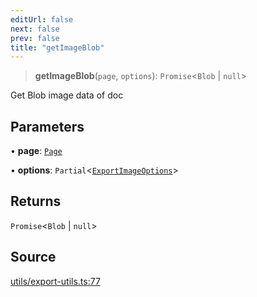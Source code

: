 ```yaml
---
editUrl: false
next: false
prev: false
title: "getImageBlob"
---
```


> **getImageBlob**(`page`, `options`): `Promise`\<`Blob` \| `null`\>

Get Blob image data of doc

## Parameters

• **page**: [`Page`](/api-core/classes/page/)

• **options**: `Partial`\<[`ExportImageOptions`](/api-core/namespaces/exportutils/type-aliases/exportimageoptions/)\>

## Returns

`Promise`\<`Blob` \| `null`\>

## Source

[utils/export-utils.ts:77](https://github.com/dgmjs/dgmjs/blob/6298c851d69b83f472385d1ebb3c937ddb56985d/packages/core/src/utils/export-utils.ts#L77)
